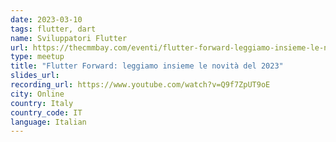 ```yaml
---
date: 2023-03-10
tags: flutter, dart
name: Sviluppatori Flutter
url: https://thecmmbay.com/eventi/flutter-forward-leggiamo-insieme-le-novita-del-2023-wmxe2dyjnqk
type: meetup
title: "Flutter Forward: leggiamo insieme le novità del 2023"
slides_url:
recording_url: https://www.youtube.com/watch?v=Q9f7ZpUT9oE
city: Online
country: Italy
country_code: IT
language: Italian
---
```

